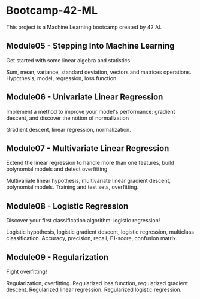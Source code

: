 # Bootcamp-42-ML
This project is a Machine Learning bootcamp created by 42 AI.

## Module05 - Stepping Into Machine Learning
Get started with some linear algebra and statistics

Sum, mean, variance, standard deviation, vectors and matrices operations.
Hypothesis, model, regression, loss function.

## Module06 - Univariate Linear Regression
Implement a method to improve your model's performance: gradient descent, and discover the notion of normalization

Gradient descent, linear regression, normalization.

## Module07 - Multivariate Linear Regression
Extend the linear regression to handle more than one features, build polynomial models and detect overfitting

Multivariate linear hypothesis, multivariate linear gradient descent, polynomial models.
Training and test sets, overfitting.

## Module08 - Logistic Regression
Discover your first classification algorithm: logistic regression!

Logistic hypothesis, logistic gradient descent, logistic regression, multiclass classification.
Accuracy, precision, recall, F1-score, confusion matrix.

## Module09 - Regularization
Fight overfitting!

Regularization, overfitting. Regularized loss function, regularized gradient descent.
Regularized linear regression. Regularized logistic regression.
